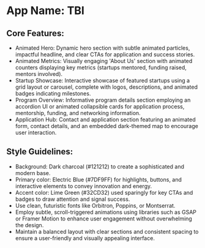 # **App Name**: TBI

## Core Features:

- Animated Hero: Dynamic hero section with subtle animated particles, impactful headline, and clear CTAs for application and success stories.
- Animated Metrics: Visually engaging 'About Us' section with animated counters displaying key metrics (startups mentored, funding raised, mentors involved).
- Startup Showcase: Interactive showcase of featured startups using a grid layout or carousel, complete with logos, descriptions, and animated badges indicating milestones.
- Program Overview: Informative program details section employing an accordion UI or animated collapsible cards for application process, mentorship, funding, and networking information.
- Application Hub: Contact and application section featuring an animated form, contact details, and an embedded dark-themed map to encourage user interaction.

## Style Guidelines:

- Background: Dark charcoal (#121212) to create a sophisticated and modern base.
- Primary color: Electric Blue (#7DF9FF) for highlights, buttons, and interactive elements to convey innovation and energy.
- Accent color: Lime Green (#32CD32) used sparingly for key CTAs and badges to draw attention and signal success.
- Use clean, futuristic fonts like Orbitron, Poppins, or Montserrat.
- Employ subtle, scroll-triggered animations using libraries such as GSAP or Framer Motion to enhance user engagement without overwhelming the design.
- Maintain a balanced layout with clear sections and consistent spacing to ensure a user-friendly and visually appealing interface.